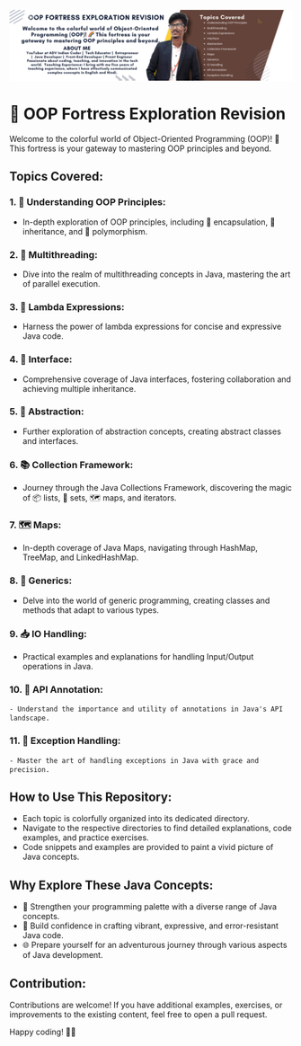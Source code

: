 ![Logo](logo1.png)


# 🏰 OOP Fortress Exploration Revision

Welcome to the colorful world of Object-Oriented Programming (OOP)! 🌈 This fortress is your gateway to mastering OOP principles and beyond.

## Topics Covered:

### 1. 🎨 **Understanding OOP Principles:**
   - In-depth exploration of OOP principles, including 🏰 encapsulation, 👑 inheritance, and 🔮 polymorphism.

### 2. 🚀 **Multithreading:**
   - Dive into the realm of multithreading concepts in Java, mastering the art of parallel execution.

### 3. 🌟 **Lambda Expressions:**
   - Harness the power of lambda expressions for concise and expressive Java code.

### 4. 🤝 **Interface:**
   - Comprehensive coverage of Java interfaces, fostering collaboration and achieving multiple inheritance.

### 5. 🌌 **Abstraction:**
   - Further exploration of abstraction concepts, creating abstract classes and interfaces.

### 6. 📚 **Collection Framework:**
   - Journey through the Java Collections Framework, discovering the magic of 📦 lists, 🧊 sets, 🗺️ maps, and iterators.

### 7. 🗺️ **Maps:**
   - In-depth coverage of Java Maps, navigating through HashMap, TreeMap, and LinkedHashMap.

### 8. 🔄 **Generics:**
   - Delve into the world of generic programming, creating classes and methods that adapt to various types.

### 9. 📥 **IO Handling:**
   - Practical examples and explanations for handling Input/Output operations in Java.

### 10. 📌 **API Annotation:**
    - Understand the importance and utility of annotations in Java's API landscape.

### 11. 🚦 **Exception Handling:**
    - Master the art of handling exceptions in Java with grace and precision.

## How to Use This Repository:

- Each topic is colorfully organized into its dedicated directory.
- Navigate to the respective directories to find detailed explanations, code examples, and practice exercises.
- Code snippets and examples are provided to paint a vivid picture of Java concepts.

## Why Explore These Java Concepts:

- 🎨 Strengthen your programming palette with a diverse range of Java concepts.
- 💪 Build confidence in crafting vibrant, expressive, and error-resistant Java code.
- 🌐 Prepare yourself for an adventurous journey through various aspects of Java development.

## Contribution:

Contributions are welcome! If you have additional examples, exercises, or improvements to the existing content, feel free to open a pull request.

Happy coding! 🚀🌈

